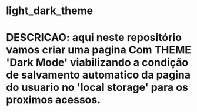# light_dark_theme
# DESCRICAO: aqui neste repositório vamos criar uma pagina Com THEME 'Dark Mode' viabilizando a condição de salvamento automatico da pagina do usuario no 'local storage' para os proximos acessos.
